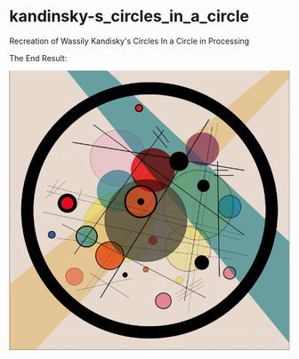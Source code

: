 # kandinsky-s_circles_in_a_circle
Recreation of Wassily Kandisky's Circles In a Circle in Processing

The End Result:

![](capture.png)

